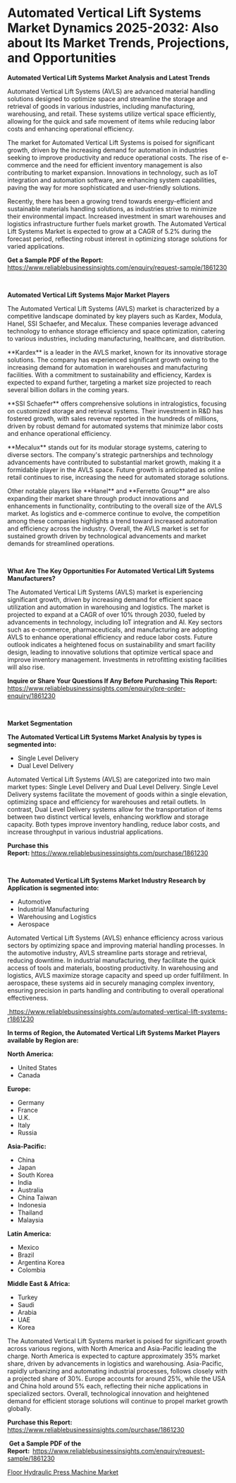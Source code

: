 <p><h1>Automated Vertical Lift Systems Market Dynamics 2025-2032: Also about Its Market Trends, Projections, and Opportunities</h1></p><p><strong>Automated Vertical Lift Systems Market Analysis and Latest Trends</strong></p>
<p><p>Automated Vertical Lift Systems (AVLS) are advanced material handling solutions designed to optimize space and streamline the storage and retrieval of goods in various industries, including manufacturing, warehousing, and retail. These systems utilize vertical space efficiently, allowing for the quick and safe movement of items while reducing labor costs and enhancing operational efficiency.</p><p>The market for Automated Vertical Lift Systems is poised for significant growth, driven by the increasing demand for automation in industries seeking to improve productivity and reduce operational costs. The rise of e-commerce and the need for efficient inventory management is also contributing to market expansion. Innovations in technology, such as IoT integration and automation software, are enhancing system capabilities, paving the way for more sophisticated and user-friendly solutions.</p><p>Recently, there has been a growing trend towards energy-efficient and sustainable materials handling solutions, as industries strive to minimize their environmental impact. Increased investment in smart warehouses and logistics infrastructure further fuels market growth. The Automated Vertical Lift Systems Market is expected to grow at a CAGR of 5.2% during the forecast period, reflecting robust interest in optimizing storage solutions for varied applications.</p></p>
<p><strong>Get a Sample PDF of the Report:&nbsp;</strong> <a href="https://www.reliablebusinessinsights.com/enquiry/request-sample/1861230?utm_campaign=2768&utm_medium=2&utm_source=Github&utm_content=ia&utm_term=12042025&utm_id=automated-vertical-lift-systems">https://www.reliablebusinessinsights.com/enquiry/request-sample/1861230</a></p>
<p>&nbsp;</p>
<p><strong>Automated Vertical Lift Systems Major Market Players</strong></p>
<p><p>The Automated Vertical Lift Systems (AVLS) market is characterized by a competitive landscape dominated by key players such as Kardex, Modula, Hanel, SSI Schaefer, and Mecalux. These companies leverage advanced technology to enhance storage efficiency and space optimization, catering to various industries, including manufacturing, healthcare, and distribution.</p><p>**Kardex** is a leader in the AVLS market, known for its innovative storage solutions. The company has experienced significant growth owing to the increasing demand for automation in warehouses and manufacturing facilities. With a commitment to sustainability and efficiency, Kardex is expected to expand further, targeting a market size projected to reach several billion dollars in the coming years.</p><p>**SSI Schaefer** offers comprehensive solutions in intralogistics, focusing on customized storage and retrieval systems. Their investment in R&D has fostered growth, with sales revenue reported in the hundreds of millions, driven by robust demand for automated systems that minimize labor costs and enhance operational efficiency.</p><p>**Mecalux** stands out for its modular storage systems, catering to diverse sectors. The company's strategic partnerships and technology advancements have contributed to substantial market growth, making it a formidable player in the AVLS space. Future growth is anticipated as online retail continues to rise, increasing the need for automated storage solutions.</p><p>Other notable players like **Hanel** and **Ferretto Group** are also expanding their market share through product innovations and enhancements in functionality, contributing to the overall size of the AVLS market. As logistics and e-commerce continue to evolve, the competition among these companies highlights a trend toward increased automation and efficiency across the industry. Overall, the AVLS market is set for sustained growth driven by technological advancements and market demands for streamlined operations.</p></p>
<p>&nbsp;</p>
<p><strong>What Are The Key Opportunities For Automated Vertical Lift Systems Manufacturers?</strong></p>
<p><p>The Automated Vertical Lift Systems (AVLS) market is experiencing significant growth, driven by increasing demand for efficient space utilization and automation in warehousing and logistics. The market is projected to expand at a CAGR of over 10% through 2030, fueled by advancements in technology, including IoT integration and AI. Key sectors such as e-commerce, pharmaceuticals, and manufacturing are adopting AVLS to enhance operational efficiency and reduce labor costs. Future outlook indicates a heightened focus on sustainability and smart facility design, leading to innovative solutions that optimize vertical space and improve inventory management. Investments in retrofitting existing facilities will also rise.</p></p>
<p><strong>Inquire or Share Your Questions If Any Before Purchasing This Report:</strong> <a href="https://www.reliablebusinessinsights.com/enquiry/pre-order-enquiry/1861230?utm_campaign=2768&utm_medium=2&utm_source=Github&utm_content=ia&utm_term=12042025&utm_id=automated-vertical-lift-systems">https://www.reliablebusinessinsights.com/enquiry/pre-order-enquiry/1861230</a></p>
<p>&nbsp;</p>
<p><strong>Market Segmentation</strong></p>
<p><strong>The Automated Vertical Lift Systems Market Analysis by types is segmented into:</strong></p>
<p><ul><li>Single Level Delivery</li><li>Dual Level Delivery</li></ul></p>
<p><p>Automated Vertical Lift Systems (AVLS) are categorized into two main market types: Single Level Delivery and Dual Level Delivery. Single Level Delivery systems facilitate the movement of goods within a single elevation, optimizing space and efficiency for warehouses and retail outlets. In contrast, Dual Level Delivery systems allow for the transportation of items between two distinct vertical levels, enhancing workflow and storage capacity. Both types improve inventory handling, reduce labor costs, and increase throughput in various industrial applications.</p></p>
<p><strong>Purchase this Report:&nbsp;</strong><a href="https://www.reliablebusinessinsights.com/purchase/1861230?utm_campaign=2768&utm_medium=2&utm_source=Github&utm_content=ia&utm_term=12042025&utm_id=automated-vertical-lift-systems">https://www.reliablebusinessinsights.com/purchase/1861230</a></p>
<p>&nbsp;</p>
<p><strong>The Automated Vertical Lift Systems Market Industry Research by Application is segmented into:</strong></p>
<p><ul><li>Automotive</li><li>Industrial Manufacturing</li><li>Warehousing and Logistics</li><li>Aerospace</li></ul></p>
<p><p>Automated Vertical Lift Systems (AVLS) enhance efficiency across various sectors by optimizing space and improving material handling processes. In the automotive industry, AVLS streamline parts storage and retrieval, reducing downtime. In industrial manufacturing, they facilitate the quick access of tools and materials, boosting productivity. In warehousing and logistics, AVLS maximize storage capacity and speed up order fulfillment. In aerospace, these systems aid in securely managing complex inventory, ensuring precision in parts handling and contributing to overall operational effectiveness.</p></p>
<p><a href="https://www.reliablebusinessinsights.com/automated-vertical-lift-systems-r1861230?utm_campaign=2768&utm_medium=2&utm_source=Github&utm_content=ia&utm_term=12042025&utm_id=automated-vertical-lift-systems">&nbsp;https://www.reliablebusinessinsights.com/automated-vertical-lift-systems-r1861230</a></p>
<p><strong>In terms of Region, the Automated Vertical Lift Systems Market Players available by Region are:</strong></p>
<p>
    <p> <strong> North America: </strong>
        <ul>
            <li>United States</li>
            <li>Canada</li>
        </ul>
        </p> 
    <p> <strong> Europe: </strong>
        <ul>
            <li>Germany</li>
            <li>France</li>
            <li>U.K.</li>
            <li>Italy</li>
            <li>Russia</li>
        </ul>
        </p> 
    <p> <strong> Asia-Pacific: </strong>
        <ul>
            <li>China</li>
            <li>Japan</li>
            <li>South Korea</li>
            <li>India</li>
            <li>Australia</li>
            <li>China Taiwan</li>
            <li>Indonesia</li>
            <li>Thailand</li>
            <li>Malaysia</li>
        </ul>
        </p> 
    <p> <strong> Latin America: </strong>
        <ul>
            <li>Mexico</li>
            <li>Brazil</li>
            <li>Argentina Korea</li>
            <li>Colombia</li>
        </ul>
        </p> 
    <p> <strong> Middle East & Africa: </strong>
        <ul>
            <li>Turkey</li>
            <li>Saudi</li>
            <li>Arabia</li>
            <li>UAE</li>
            <li>Korea</li>
        </ul>
    </p>
    </p>
<p><p>The Automated Vertical Lift Systems market is poised for significant growth across various regions, with North America and Asia-Pacific leading the charge. North America is expected to capture approximately 35% market share, driven by advancements in logistics and warehousing. Asia-Pacific, rapidly urbanizing and automating industrial processes, follows closely with a projected share of 30%. Europe accounts for around 25%, while the USA and China hold around 5% each, reflecting their niche applications in specialized sectors. Overall, technological innovation and heightened demand for efficient storage solutions will continue to propel market growth globally.</p></p>
<p><strong>Purchase this Report: </strong><a href="https://www.reliablebusinessinsights.com/purchase/1861230?utm_campaign=2768&utm_medium=2&utm_source=Github&utm_content=ia&utm_term=12042025&utm_id=automated-vertical-lift-systems">https://www.reliablebusinessinsights.com/purchase/1861230</a></p>
<p>&nbsp;<strong>Get a Sample PDF of the Report:&nbsp;&nbsp;</strong><a href="https://www.reliablebusinessinsights.com/enquiry/request-sample/1861230?utm_campaign=2768&utm_medium=2&utm_source=Github&utm_content=ia&utm_term=12042025&utm_id=automated-vertical-lift-systems">https://www.reliablebusinessinsights.com/enquiry/request-sample/1861230</a></p>
<p><strong></strong></p>
<p><p><a href="https://github.com/ezahdyre/Market-Research-Report-List-1/blob/main/floor-hydraulic-press-machine-market.md?utm_campaign=2768&utm_medium=2&utm_source=Github&utm_content=ia&utm_term=12042025&utm_id=automated-vertical-lift-systems">Floor Hydraulic Press Machine Market</a></p></p>